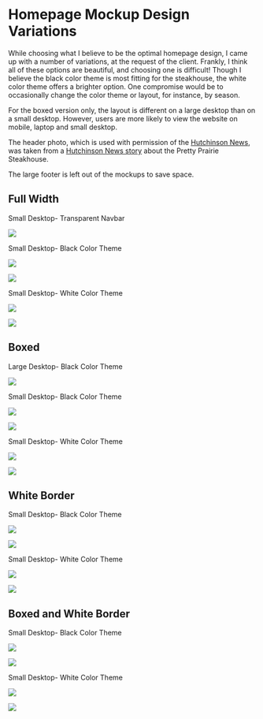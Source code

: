 # Homepage Mockup Design Variations

While choosing what I believe to be the optimal homepage design, I came up with a number of variations, at the request of the client. Frankly, I think all of these options are beautiful, and choosing one is difficult! Though I believe the black color theme is most fitting for the steakhouse, the white color theme offers a brighter option. One compromise would be to occasionally change the color theme or layout, for instance, by season.<br>

For the boxed version only, the layout is different on a large desktop than on a small desktop. However, users are more likely to view the website on mobile, laptop and small desktop.<br>

The header photo, which is used with permission of the [Hutchinson News](http://www.hutchnews.com), was taken from a [Hutchinson News story](http://www.hutchnews.com/projects/progress/progress-a-small-town-s-prairie-survival-rodeo-just-part/article_3d11eaba-435c-5be2-8716-47b73a5e7558.html) about the Pretty Prairie Steakhouse. 

The large footer is left out of the mockups to save space.

## Full Width

Small Desktop- Transparent Navbar

![](images/homepage-mockup-design-variations/laptop-no-navbar.jpg)

Small Desktop- Black Color Theme

![](images/homepage-mockup-design-variations/small-desktop-black-theme-full-width.jpg)

![](images/homepage-mockup-design-variations/mobile-black-theme-full-width.jpg)

Small Desktop- White Color Theme

![](images/homepage-mockup-design-variations/small-desktop-white-theme-full-width.jpg)

![](images/homepage-mockup-design-variations/mobile-white-theme-full-width.jpg)

## Boxed

Large Desktop- Black Color Theme

![](images/homepage-mockup-design-variations/large-desktop-black-theme-boxed.jpg)

Small Desktop- Black Color Theme

![](images/homepage-mockup-design-variations/small-desktop-black-theme-boxed.jpg)

![](images/homepage-mockup-design-variations/mobile-black-theme-boxed.jpg)

Small Desktop- White Color Theme

![](images/homepage-mockup-design-variations/small-desktop-white-theme-boxed.jpg)

![](images/homepage-mockup-design-variations/mobile-white-theme-boxed.jpg)

## White Border

Small Desktop- Black Color Theme

![](images/homepage-mockup-design-variations/small-desktop-black-theme-white-border.jpg)

![](images/homepage-mockup-design-variations/mobile-black-theme-white-border.jpg)

Small Desktop- White Color Theme

![](images/homepage-mockup-design-variations/small-desktop-white-theme-white-border.jpg)

![](images/homepage-mockup-design-variations/mobile-white-theme-white-border.jpg)

## Boxed and White Border

Small Desktop- Black Color Theme

![](images/homepage-mockup-design-variations/small-desktop-black-theme-boxed-and-white-border.jpg)

![](images/homepage-mockup-design-variations/mobile-black-theme-boxed-white-border.jpg)

Small Desktop- White Color Theme

![](images/homepage-mockup-design-variations/small-desktop-white-theme-boxed-and-white-border.jpg)

![](images/homepage-mockup-design-variations/mobile-white-theme-boxed-white-border.jpg)